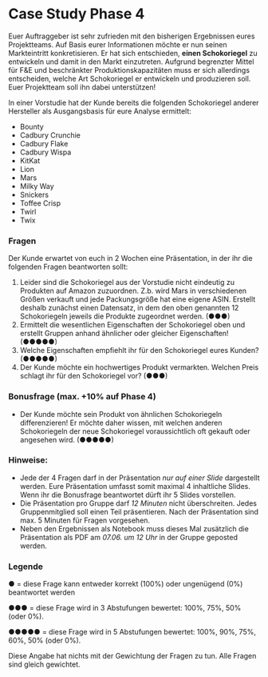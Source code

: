 # Case Study Phase 4

Euer Auftraggeber ist sehr zufrieden mit den bisherigen Ergebnissen eures Projektteams. Auf Basis eurer Informationen möchte er nun seinen Markteintritt konkretisieren. Er hat sich entschieden, **einen Schokoriegel** zu entwickeln und damit in den Markt einzutreten. Aufgrund begrenzter Mittel für F&E und beschränkter Produktionskapazitäten muss er sich allerdings entscheiden, welche Art Schokoriegel er entwickeln und produzieren soll. Euer Projektteam soll ihn dabei unterstützen!

In einer Vorstudie hat der Kunde bereits die folgenden Schokoriegel anderer Hersteller als Ausgangsbasis für eure Analyse ermittelt:

* Bounty
* Cadbury Crunchie
* Cadbury Flake
* Cadbury Wispa
* KitKat
* Lion
* Mars
* Milky Way
* Snickers
* Toffee Crisp
* Twirl
* Twix

### Fragen

Der Kunde erwartet von euch in 2 Wochen eine Präsentation, in der ihr die folgenden Fragen beantworten sollt:

1. Leider sind die Schokoriegel aus der Vorstudie nicht eindeutig zu Produkten auf Amazon zuzuordnen. Z.b. wird Mars in verschiedenen Größen verkauft und jede Packungsgröße hat eine eigene ASIN. Erstellt deshalb zunächst einen Datensatz, in dem den oben genannten 12 Schokoriegeln jeweils die Produkte zugeordnet werden. \(●●●\)
2. Ermittelt die wesentlichen Eigenschaften der Schokoriegel oben und erstellt Gruppen anhand ähnlicher oder gleicher Eigenschaften! \(●●●●●\)
3. Welche Eigenschaften empfiehlt ihr für den Schokoriegel eures Kunden? \(●●●●●\)
4. Der Kunde möchte ein hochwertiges Produkt vermarkten. Welchen Preis schlagt ihr für den Schokoriegel vor? \(●●●\)

### Bonusfrage \(max. +10% auf Phase 4\)

* Der Kunde möchte sein Produkt von ähnlichen Schokoriegeln differenzieren! Er möchte daher wissen, mit welchen anderen Schokoriegeln der neue Schokoriegel voraussichtlich oft gekauft oder angesehen wird. \(●●●●●\)

### Hinweise:

* Jede der 4 Fragen darf in der Präsentation _nur auf einer Slide_ dargestellt werden. Eure Präsentation umfasst somit maximal 4 inhaltliche Slides. Wenn ihr die Bonusfrage beantwortet dürft ihr 5 Slides vorstellen.
* Die Präsentation pro Gruppe darf _12 Minuten_ nicht überschreiten. Jedes Gruppenmitglied soll einen Teil präsentieren. Nach der Präsentation sind max. 5 Minuten für Fragen vorgesehen.
* Neben den Ergebnissen als Notebook muss dieses Mal zusätzlich die Präsentation als PDF am _07.06. um 12 Uhr_ in der Gruppe geposted werden.

### Legende

● = diese Frage kann entweder korrekt \(100%\) oder ungenügend \(0%\) beantwortet werden

●●● = diese Frage wird in 3 Abstufungen bewertet: 100%, 75%, 50% \(oder 0%\).

●●●●● = diese Frage wird in 5 Abstufungen bewertet: 100%, 90%, 75%, 60%, 50% \(oder 0%\).

Diese Angabe hat nichts mit der Gewichtung der Fragen zu tun. Alle Fragen sind gleich gewichtet.

